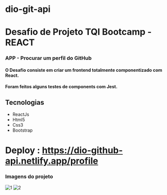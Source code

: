 # dio-git-api

# Desafio de Projeto TQI Bootcamp - REACT

### APP - Procurar um perfil do GitHub

#### O Desafio consiste em criar um frontend totalmente componentizado com React.
#### Foram feitos alguns testes de components com Jest.

## Tecnologias
 - ReactJs
 - Html5
 - Css3
 - Bootstrap
 
 
 # Deploy : https://dio-github-api.netlify.app/profile
 
 ### Imagens do projeto
 
 ![1](https://user-images.githubusercontent.com/84286836/172960905-d6784da6-61ab-4abe-aa3d-5f5da996633f.png)
![2](https://user-images.githubusercontent.com/84286836/172960910-da14ff61-91a8-4780-9c63-c978f7ea0cbc.png)
